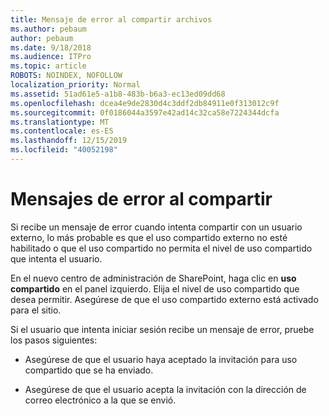 ```yaml
---
title: Mensaje de error al compartir archivos
ms.author: pebaum
author: pebaum
ms.date: 9/18/2018
ms.audience: ITPro
ms.topic: article
ROBOTS: NOINDEX, NOFOLLOW
localization_priority: Normal
ms.assetid: 51ad61e5-a1b8-483b-b6a3-ec13ed09dd68
ms.openlocfilehash: dcea4e9de2830d4c3ddf2db84911e0f313012c9f
ms.sourcegitcommit: 0f0186044a3597e42ad14c32ca58e7224344dcfa
ms.translationtype: MT
ms.contentlocale: es-ES
ms.lasthandoff: 12/15/2019
ms.locfileid: "40052198"
---
```

# <a name="error-messages-when-sharing"></a>Mensajes de error al compartir

Si recibe un mensaje de error cuando intenta compartir con un usuario externo, lo más probable es que el uso compartido externo no esté habilitado o que el uso compartido no permita el nivel de uso compartido que intenta el usuario.
  
En el nuevo centro de administración de SharePoint, haga clic en **uso compartido** en el panel izquierdo. Elija el nivel de uso compartido que desea permitir. Asegúrese de que el uso compartido externo está activado para el sitio. 
  
Si el usuario que intenta iniciar sesión recibe un mensaje de error, pruebe los pasos siguientes:
  
- Asegúrese de que el usuario haya aceptado la invitación para uso compartido que se ha enviado.
    
- Asegúrese de que el usuario acepta la invitación con la dirección de correo electrónico a la que se envió.
    

